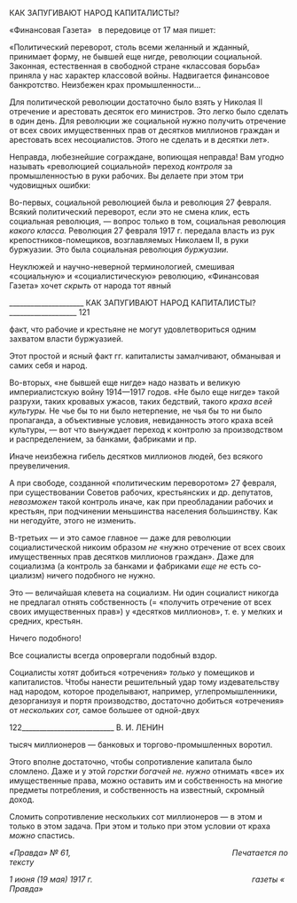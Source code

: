 КАК ЗАПУГИВАЮТ НАРОД КАПИТАЛИСТЫ?

«Финансовая Газета»   в передовице от 17 мая пишет:

«Политический переворот, столь всеми желанный и жданный, принимает форму, не бывшей еще ни­где, революции социальной. Законная, естественная в свободной стране «классовая борьба» приняла у нас характер классовой войны. Надвигается финансовое банкротство. Неизбежен крах промышленно­сти...

Для политической революции достаточно было взять у Николая II отречение и арестовать десяток его министров. Это легко было сделать в один день. Для революции же социальной нужно получить отрече­ние от всех своих имущественных прав от десятков миллионов граждан и арестовать всех несоциалистов. Этого не сделать и в десятки лет».

Неправда, любезнейшие сограждане, вопиющая неправда! Вам угодно называть «ре­волюцией социальной» переход _контроля_ за промышленностью в руки рабочих. Вы делаете при этом три чудовищных ошибки:

Во-первых, социальной революцией была и революция 27 февраля. Всякий полити­ческий переворот, если это не смена клик, есть социальная революция, — вопрос толь­ко в том, социальная революция _какого класса._ Революция 27 февраля 1917 г. передала власть из рук крепостников-помещиков, возглавляемых Николаем II, в руки буржуазии. Это была социальная революция _буржуазии._

Неуклюжей и научно-неверной терминологией, смешивая «социальную» и «социа­листическую» революцию, «Финансовая Газета» хочет _скрыть_ от народа тот явный

  

_____________________ КАК ЗАПУГИВАЮТ НАРОД КАПИТАЛИСТЫ?___________________ 121

факт, что рабочие и крестьяне не могут удовлетвориться одним захватом власти бур­жуазией.

Этот простой и ясный факт гг. капиталисты замалчивают, обманывая и самих себя и народ.

Во-вторых, «не бывшей еще нигде» надо назвать и великую империалистскую войну 1914—1917 годов. «Не было еще нигде» такой разрухи, таких кровавых ужасов, таких бедствий, такого _краха всей культуры._ Не чье бы то ни было нетерпение, не чья бы то ни было пропаганда, а объективные условия, невиданность этого краха всей культуры, — вот что вынуждает переход к контролю за производством и распределением, за бан­ками, фабриками и пр.

Иначе неизбежна гибель десятков миллионов людей, без всякого преувеличения.

А при свободе, созданной «политическим переворотом» 27 февраля, при существо­вании Советов рабочих, крестьянских и др. депутатов, _невозможен_ такой контроль иначе, как при преобладании рабочих и крестьян, при подчинении меньшинства насе­ления большинству. Как ни негодуйте, этого не изменить.

В-третьих — и это самое главное — даже для революции социалистической никоим образом _не_ «нужно отречение от всех своих имущественных прав десятков миллионов граждан». Даже для социализма (а контроль за банками и фабриками _еще не_ есть со­циализм) ничего подобного не нужно.

Это — величайшая клевета на социализм. Ни один социалист никогда не предлагал отнять собственность (= «получить отречение от всех своих имущественных прав») у «десятков миллионов», т. е. у мелких и средних, крестьян.

Ничего подобного!

Все социалисты всегда опровергали подобный вздор.

Социалисты хотят добиться «отречения» _только_ у помещиков и капиталистов. Что­бы нанести решительный удар тому издевательству над народом, которое проделыва­ют, например, углепромышленники, дезорганизуя и портя производство, достаточно добиться «отречения» от _нескольких сот,_ самое большее от одной-двух

  

122__________________________ В. И. ЛЕНИН

тысяч миллионеров — банковых и торгово-промышленных воротил.

Этого вполне достаточно, чтобы сопротивление капитала было сломлено. Даже и у этой _горстки богачей не. нужно_ отнимать «все» их имущественные права, можно оста­вить им и собственность на многие предметы потребления, и собственность на извест­ный, скромный доход.

Сломить сопротивление нескольких сот миллионеров — в этом и только в этом за­дача. При этом и только при этом условии от краха _можно_ спастись.

_«Правда» № 61,                                                                          Печатается по тексту_

_1 июня (19 мая) 1917 г.                                                                         газеты « Правда»_